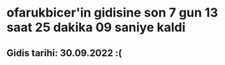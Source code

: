 # ofarukbicer'in gidisine son 7 gun 13 saat 25 dakika 09 saniye kaldi

## Gidis tarihi: 30.09.2022 :(
